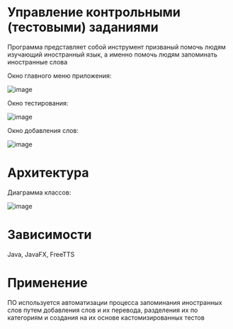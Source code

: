 <h1>Управление контрольными (тестовыми) заданиями</h1>

Программа представляет собой инструмент призваный помочь людям изучающий иностранный язык, а именно помочь людям запоминать иностранные слова

Окно главного меню приложения:

![image](https://github.com/cloudslover1/WordTest/assets/74301524/2770db62-81d3-4719-bed8-87232c44c781)

Окно тестирования:

![image](https://github.com/cloudslover1/WordTest/assets/74301524/24c80e0f-e1b7-4589-b80b-61fde8697223)

Окно добавления слов:

![image](https://github.com/cloudslover1/WordTest/assets/74301524/9eb97a3e-e9b2-46f5-b982-f458c5e58fb1)


<h1>Архитектура</h1>

Диаграмма классов:

![image](https://github.com/cloudslover1/WordTest/assets/74301524/3d50b6c2-467e-4a95-9e56-4d2a581d0c86)

<h1>Зависимости</h1>
Java, JavaFX, FreeTTS

<h1>Применение</h1>
ПО используется автоматизации процесса запоминания иностранных слов путем добавления слов и их перевода, разделения их по категориям и создания на их основе кастомизированных тестов


